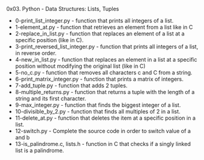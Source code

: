 0x03. Python - Data Structures: Lists, Tuples
- 0-print_list_integer.py - function that prints all integers of a list.
- 1-element_at.py - function that retrieves an element from a list like in C
- 2-replace_in_list.py - function that replaces an element of a list at a specific position (like in C).
- 3-print_reversed_list_integer.py - function that prints all integers of a list, in reverse order.
- 4-new_in_list.py - function that replaces an element in a list at a specific position without modifying the original list (like in C)
- 5-no_c.py - function that removes all characters c and C from a string.
- 6-print_matrix_integer.py - function that prints a matrix of integers.
- 7-add_tuple.py - function that adds 2 tuples.
- 8-multiple_returns.py - function that returns a tuple with the length of a string and its first character.
- 9-max_integer.py - function that finds the biggest integer of a list.
- 10-divisible_by_2.py - function that finds all multiples of 2 in a list.
- 11-delete_at.py -  function that deletes the item at a specific position in a list.
- 12-switch.py - Complete the source code in order to switch value of a and b
- 13-is_palindrome.c, lists.h -  function in C that checks if a singly linked list is a palindrome.
